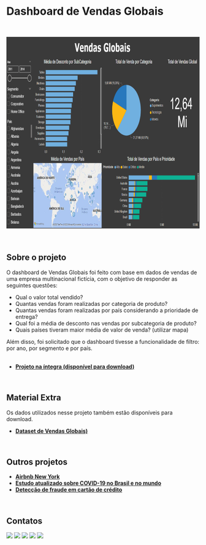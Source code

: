 # Dashboard de Vendas Globais
<br/>

<p align="center">
  <img src="Vendas_Globais.png" height=500px>
</p>
<br/>

## Sobre o projeto
O dashboard de Vendas Globais foi feito com base em dados de vendas de uma empresa multinacional fictícia, com o objetivo de responder as seguintes questões:

* Qual o valor total vendido?
* Quantas vendas foram realizadas por categoria de produto?
* Quantas vendas foram realizadas por país considerando a prioridade de entrega?
* Qual foi a média de desconto nas vendas por subcategoria de produto?
* Quais países tiveram maior média de valor de venda? (utilizar mapa)

Além disso, foi solicitado que o dashboard tivesse a funcionalidade de filtro: por ano, por segmento e por país.
<br/>
<br/>

* **[Projeto na íntegra (disponível para download)](https://github.com/raffaloffredo/dashboard_vendas_globais/blob/main/Dashboard_Vendas_Globais.pbix)**
<br/>

## Material Extra
Os dados utilizados nesse projeto também estão disponíveis para download.

* **[Dataset de Vendas Globais)](https://github.com/raffaloffredo/dashboard_vendas_globais/blob/main/dataset_vendas_globais.csv)**
<br/>

## Outros projetos

* **[Airbnb New York](https://github.com/raffaloffredo/airbnb_new_york_portuguese)**
* **[Estudo atualizado sobre COVID-19 no Brasil e no mundo](https://github.com/raffaloffredo/covid_2023_portuguese)**
* **[Detecção de fraude em cartão de crédito](https://github.com/raffaloffredo/fraud_detection_portuguese)**
<br/>

 ## Contatos
<div>
  <a href="https://www.linkedin.com/in/raffaela-loffredo/?locale=en_US" target="_blank"><img src="https://img.shields.io/badge/-LinkedIn-%230077B5?style=for-the-badge&logo=linkedin&logoColor=white" target="_blank"></a>
  <a href="https://sites.google.com/view/loffredo/" target="_blank"><img src="https://img.shields.io/badge/website-000000?style=for-the-badge&logo=About.me&logoColor=white"></a>
  <a href = "mailto:raffaloffredo@protonmail.com"><img src="https://img.shields.io/badge/ProtonMail-8B89CC?style=for-the-badge&logo=protonmail&logoColor=white" target="_blank"></a>
  <a href="https://instagram.com/loffredo.ds" target="_blank"><img src="https://img.shields.io/badge/-Instagram-%23E4405F?style=for-the-badge&logo=instagram&logoColor=white" target="_blank"></a>
  <a href="https://medium.com/@loffredo.ds" target="_blank"><img src="https://img.shields.io/badge/Medium-12100E?style=for-the-badge&logo=medium&logoColor=white"></a>
</div>
